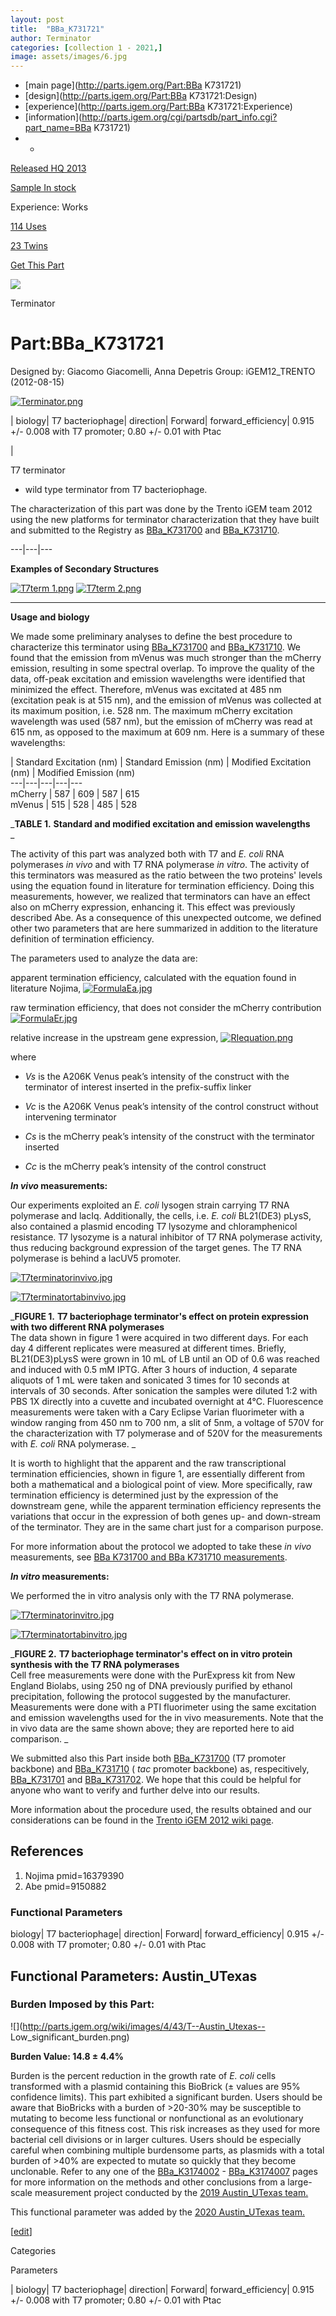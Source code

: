 ```yaml
---
layout: post
title:  "BBa_K731721"
author: Terminator
categories: [collection 1 - 2021,] 
image: assets/images/6.jpg
---
```



  * [main page](http://parts.igem.org/Part:BBa K731721)
  * [design](http://parts.igem.org/Part:BBa K731721:Design)
  * [experience](http://parts.igem.org/Part:BBa K731721:Experience)
  * [information](http://parts.igem.org/cgi/partsdb/part_info.cgi?part_name=BBa K731721)
  *   * 

[Released HQ 2013](http://parts.igem.org/Help:Part_Status_Box)

[Sample In stock](http://parts.igem.org/Help:Part_Status_Box)

Experience: Works

[114 Uses](http://parts.igem.org/partsdb/uses.cgi?part=BBa_K731721)

[23 Twins](http://parts.igem.org/partsdb/twin_info.cgi?part=BBa_K731721)

[ Get This Part](http://parts.igem.org/partsdb/get_part.cgi?part=BBa_K731721)

![](http://parts.igem.org/images/partbypart/icon_terminator.png)

Terminator

# Part:BBa_K731721

Designed by: Giacomo Giacomelli, Anna Depetris   Group: iGEM12_TRENTO
(2012-08-15)

[![Terminator.png](/wiki/images/8/81/Terminator.png)](/File:Terminator.png)

| biology| T7 bacteriophage| direction| Forward| forward_efficiency|  0.915
+/- 0.008 with T7 promoter; 0.80 +/- 0.01 with Ptac

|

T7 terminator

  * wild type terminator from T7 bacteriophage.

The characterization of this part was done by the Trento iGEM team 2012 using
the new platforms for terminator characterization that they have built and
submitted to the Registry as [BBa_K731700](/Part:BBa_K731700 "Part:BBa
K731700") and [BBa_K731710](/Part:BBa_K731710 "Part:BBa K731710").  
  
---|---|---  
  
**Examples of Secondary Structures**

[![T7term 1.png](/wiki/images/7/7b/T7term_1.png)](/File:T7term_1.png)
[![T7term 2.png](/wiki/images/c/c0/T7term_2.png)](/File:T7term_2.png)

  

* * *

**Usage and biology**

We made some preliminary analyses to define the best procedure to characterize
this terminator using [BBa_K731700](/Part:BBa_K731700 "Part:BBa K731700") and
[BBa_K731710](/Part:BBa_K731710 "Part:BBa K731710"). We found that the
emission from mVenus was much stronger than the mCherry emission, resulting in
some spectral overlap. To improve the quality of the data, off-peak excitation
and emission wavelengths were identified that minimized the effect. Therefore,
mVenus was excitated at 485 nm (excitation peak is at 515 nm), and the
emission of mVenus was collected at its maximum position, i.e. 528 nm. The
maximum mCherry excitation wavelength was used (587 nm), but the emission of
mCherry was read at 615 nm, as opposed to the maximum at 609 nm. Here is a
summary of these wavelengths:

| Standard Excitation (nm)  | Standard Emission (nm)  | Modified Excitation
(nm)  | Modified Emission (nm)  
---|---|---|---|---  
mCherry  | 587  | 609  | 587  | 615  
mVenus  | 515  | 528  | 485  | 528  
  
_**TABLE 1.** **Standard and modified excitation and emission wavelengths**  
_

  
The activity of this part was analyzed both with T7 and _E. coli_ RNA
polymerases _in vivo_ and with T7 RNA polymerase _in vitro_. The activity of
this terminators was measured as the ratio between the two proteins' levels
using the equation found in literature for termination efficiency. Doing this
measurements, however, we realized that terminators can have an effect also on
mCherry expression, enhancing it. This effect was previously described Abe. As
a consequence of this unexpected outcome, we defined other two parameters that
are here summarized in addition to the literature definition of termination
efficiency.

The parameters used to analyze the data are:

apparent termination efficiency, calculated with the equation found in
literature Nojima,
[![FormulaEa.jpg](/wiki/images/2/29/FormulaEa.jpg)](/File:FormulaEa.jpg)

raw termination efficiency, that does not consider the mCherry contribution
[![FormulaEr.jpg](/wiki/images/9/9a/FormulaEr.jpg)](/File:FormulaEr.jpg)

relative increase in the upstream gene expression,
[![RIequation.png](/wiki/images/7/73/RIequation.png)](/File:RIequation.png)

  
where

- _Vs_ is the A206K Venus peak’s intensity of the construct with the terminator of interest inserted in the prefix-suffix linker 

- _Vc_ is the A206K Venus peak’s intensity of the control construct without intervening terminator 

- _Cs_ is the mCherry peak’s intensity of the construct with the terminator inserted 

- _Cc_ is the mCherry peak’s intensity of the control construct 

  
**_In vivo_ measurements:**

Our experiments exploited an _E. coli_ lysogen strain carrying T7 RNA
polymerase and lacIq. Additionally, the cells, i.e. _E. coli_ BL21(DE3) pLysS,
also contained a plasmid encoding T7 lysozyme and chloramphenicol resistance.
T7 lysozyme is a natural inhibitor of T7 RNA polymerase activity, thus
reducing background expression of the target genes. The T7 RNA polymerase is
behind a lacUV5 promoter.

  

[![T7terminatorinvivo.jpg](/wiki/images/2/2d/T7terminatorinvivo.jpg)](/File:T7terminatorinvivo.jpg)

  

[![T7terminatortabinvivo.jpg](/wiki/images/0/0c/T7terminatortabinvivo.jpg)](/File:T7terminatortabinvivo.jpg)

_**FIGURE 1.** **T7 bacteriophage terminator's effect on protein expression
with two different RNA polymerases**  
The data shown in figure 1 were acquired in two different days. For each day 4
different replicates were measured at different times. Briefly, BL21(DE3)pLysS
were grown in 10 mL of LB until an OD of 0.6 was reached and induced with 0.5
mM IPTG. After 3 hours of induction, 4 separate aliquots of 1 mL were taken
and sonicated 3 times for 10 seconds at intervals of 30 seconds. After
sonication the samples were diluted 1:2 with PBS 1X directly into a cuvette
and incubated overnight at 4°C. Fluorescence measurements were taken with a
Cary Eclipse Varian fluorimeter with a window ranging from 450 nm to 700 nm, a
slit of 5nm, a voltage of 570V for the characterization with T7 polymerase and
of 520V for the measurements with _E. coli_ RNA polymerase. _

  
It is worth to highlight that the apparent and the raw transcriptional
termination efficiencies, shown in figure 1, are essentially different from
both a mathematical and a biological point of view. More specifically, raw
termination efficiency is determined just by the expression of the downstream
gene, while the apparent termination efficiency represents the variations that
occur in the expression of both genes up- and down-stream of the terminator.
They are in the same chart just for a comparison purpose.

For more information about the protocol we adopted to take these _in vivo_
measurements, see [BBa K731700 and BBa K731710
measurements](/BBa_K731700_and_BBa_K731710_measurements "BBa K731700 and BBa
K731710 measurements").

  

**_In vitro_ measurements:**

  
We performed the in vitro analysis only with the T7 RNA polymerase.

[![T7terminatorinvitro.jpg](/wiki/images/f/f3/T7terminatorinvitro.jpg)](/File:T7terminatorinvitro.jpg)

[![T7terminatortabinvitro.jpg](/wiki/images/d/d8/T7terminatortabinvitro.jpg)](/File:T7terminatortabinvitro.jpg)

_**FIGURE 2.** **T7 bacteriophage terminator's effect on in vitro protein
synthesis with the T7 RNA polymerases**  
Cell free measurements were done with the PurExpress kit from New England
Biolabs, using 250 ng of DNA previously purified by ethanol precipitation,
following the protocol suggested by the manufacturer. Measurements were done
with a PTI fluorimeter using the same excitation and emission wavelengths used
for the in vivo measurements. Note that the in vivo data are the same shown
above; they are reported here to aid comparison. _

We submitted also this Part inside both [BBa_K731700](/Part:BBa_K731700
"Part:BBa K731700") (T7 promoter backbone) and [BBa_K731710](/Part:BBa_K731710
"Part:BBa K731710") ( _tac_ promoter backbone) as, respecitively,
[BBa_K731701](/Part:BBa_K731701 "Part:BBa K731701") and
[BBa_K731702](/Part:BBa_K731702 "Part:BBa K731702"). We hope that this could
be helpful for anyone who want to verify and further delve into our results.

More information about the procedure used, the results obtained and our
considerations can be found in the [Trento iGEM 2012 wiki
page](http://2012.igem.org/Team:UNITN-Trento%7C).

## References

<biblio>

  1. Nojima pmid=16379390
  2. Abe pmid=9150882

</biblio>

  

### Functional Parameters

biology| T7 bacteriophage| direction| Forward| forward_efficiency|  0.915 +/-
0.008 with T7 promoter; 0.80 +/- 0.01 with Ptac

  

  

## Functional Parameters: Austin_UTexas

### Burden Imposed by this Part:

![](http://parts.igem.org/wiki/images/4/43/T--Austin_Utexas--
Low_significant_burden.png)

**Burden Value: 14.8 ± 4.4%**

Burden is the percent reduction in the growth rate of _E. coli_ cells
transformed with a plasmid containing this BioBrick (± values are 95%
confidence limits). This part exhibited a significant burden. Users should be
aware that BioBricks with a burden of >20-30% may be susceptible to mutating
to become less functional or nonfunctional as an evolutionary consequence of
this fitness cost. This risk increases as they used for more bacterial cell
divisions or in larger cultures. Users should be especially careful when
combining multiple burdensome parts, as plasmids with a total burden of >40%
are expected to mutate so quickly that they become unclonable. Refer to any
one of the [BBa_K3174002](http://parts.igem.org/Part:BBa_K3174002) \-
[BBa_K3174007](http://parts.igem.org/Part:BBa_K3174007) pages for more
information on the methods and other conclusions from a large-scale
measurement project conducted by the [2019 Austin_UTexas
team.](https://2019.igem.org/Team:Austin_UTexas)

This functional parameter was added by the [2020 Austin_UTexas
team.](https://2020.igem.org/Team:Austin_UTexas/Contribution)

[[edit](http://parts.igem.org/partsdb/part_info.cgi?part_name=BBa_K731721)]

Categories

Parameters

| biology| T7 bacteriophage| direction| Forward| forward_efficiency|  0.915
+/- 0.008 with T7 promoter; 0.80 +/- 0.01 with Ptac

